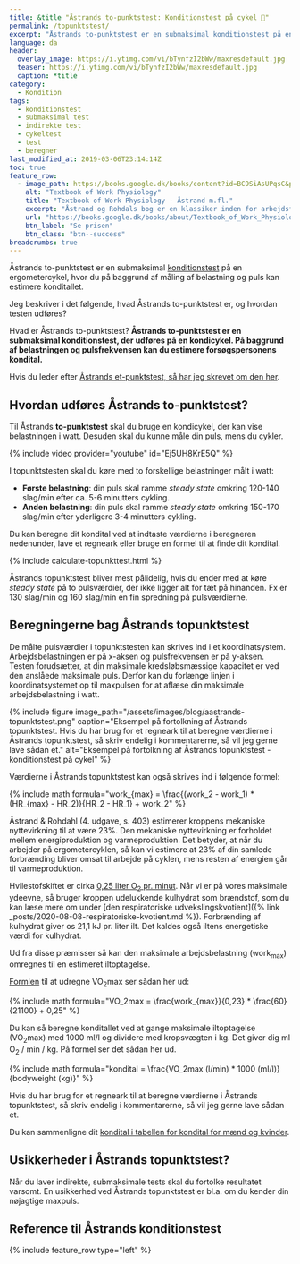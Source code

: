 ```yaml
---
title: &title "Åstrands to-punktstest: Konditionstest på cykel 🚴"
permalink: /topunktstest/
excerpt: "Åstrands to-punktstest er en submaksimal konditionstest på en ergometercykel, hvor du måler belastning og puls."
language: da
header:
  overlay_image: https://i.ytimg.com/vi/bTynfzI2bWw/maxresdefault.jpg
  teaser: https://i.ytimg.com/vi/bTynfzI2bWw/maxresdefault.jpg
  caption: *title
category:
  - Kondition
tags:
  - konditionstest
  - submaksimal test
  - indirekte test
  - cykeltest
  - test
  - beregner
last_modified_at: 2019-03-06T23:14:14Z
toc: true
feature_row:
  - image_path: https://books.google.dk/books/content?id=BC9SiAsUPqsC&printsec=frontcover&img=1&zoom=1&edge=curl&imgtk=AFLRE70NFS4lEU6whWCqlyrgOGErL5OJe7YUn-qJQJ5_NuL_euKqiLC3Uf1qDPx-lSIhDDhVIpgexBiz5cdAiKXbtccrKfOlel8OTdj9EgWhSXwkff-qWaHaQt5WU1MvzRP65Jcjll3V
    alt: "Textbook of Work Physiology"
    title: "Textbook of Work Physiology - Åstrand m.fl."
    excerpt: "Åstrand og Rohdals bog er en klassiker inden for arbejdsfysiologi. Den inkluderer bl.a. Åstrands 2-punktstest, hvor du kan læse en endnu mere udførlig forklaring af testen. Bogen er imidlertid også en rigtig god reference til at forstå kroppen, og der er andre praktiske konditionstests i bogen."
    url: "https://books.google.dk/books/about/Textbook_of_Work_Physiology.html?id=BC9SiAsUPqsC&redir_esc=y"
    btn_label: "Se prisen"
    btn_class: "btn--success"
breadcrumbs: true
---
```


Åstrands to-punktstest er en submaksimal [konditionstest](/test-kondition-konditest-kondital/) på en ergometercykel, hvor du på baggrund af måling af belastning og puls kan estimere konditallet.

Jeg beskriver i det følgende, hvad Åstrands to-punktstest er, og hvordan testen udføres?

Hvad er Åstrands to-punktstest? **Åstrands to-punktstest er en submaksimal konditionstest, der udføres på en kondicykel. På baggrund af belastningen og pulsfrekvensen kan du estimere forsøgspersonens kondital.**

Hvis du leder efter [Åstrands et-punktstest, så har jeg skrevet om den her](/etpunktstest/).

## Hvordan udføres Åstrands to-punktstest?

Til Åstrands **to-punktstest** skal du bruge en kondicykel, der kan vise belastningen i watt. Desuden skal du kunne måle din puls, mens du cykler.

{% include video provider="youtube" id="Ej5UH8KrE5Q" %}

I topunktstesten skal du køre med to forskellige belastninger målt i watt:

- **Første belastning**: din puls skal ramme _steady state_ omkring 120-140 slag/min efter ca. 5-6 minutters cykling.
- **Anden belastning**: din puls skal ramme _steady state_ omkring 150-170 slag/min efter yderligere 3-4 minutters cykling.

Du kan beregne dit kondital ved at indtaste værdierne i beregneren nedenunder, lave et regneark eller bruge en formel til at finde dit kondital.

{% include calculate-topunkttest.html %}

Åstrands topunktstest bliver mest pålidelig, hvis du ender med at køre _steady state_ på to pulsværdier, der ikke ligger alt for tæt på hinanden. Fx er 130 slag/min og 160 slag/min en fin spredning på pulsværdierne.

## Beregningerne bag Åstrands topunktstest

De målte pulsværdier i topunktstesten kan skrives ind i et koordinatsystem. Arbejdsbelastningen er på x-aksen og pulsfrekvensen er på y-aksen. Testen forudsætter, at din maksimale kredsløbsmæssige kapacitet er ved den anslåede maksimale puls. Derfor kan du forlænge linjen i koordinatsystemet op til maxpulsen for at aflæse din maksimale arbejdsbelastning i watt.

{% include figure image_path="/assets/images/blog/aastrands-topunktstest.png" caption="Eksempel på fortolkning af Åstrands topunktstest. Hvis du har brug for et regneark til at beregne værdierne i Åstrands topunktstest, så skriv endelig i kommentarerne, så vil jeg gerne lave sådan et." alt="Eksempel på fortolkning af Åstrands topunktstest - konditionstest på cykel" %}

Værdierne i Åstrands topunktstest kan også skrives ind i følgende formel:

{% include math formula="work_{max} = \frac{(work_2 - work_1) * (HR_{max} - HR_2)}{HR_2 - HR_1} + work_2" %}

Åstrand & Rohdahl (4. udgave, s. 403) estimerer kroppens mekaniske nyttevirkning til at være 23%. Den mekaniske nyttevirkning er forholdet mellem energiproduktion og varmeproduktion. Det betyder, at når du arbejder på ergometercyklen, så kan vi estimere at 23% af din samlede forbrænding bliver omsat til arbejde på cyklen, mens resten af energien går til varmeproduktion.

Hvilestofskiftet er cirka [0,25 liter O<sub>2</sub> pr. minut](http://www.fys.dk/nfa/03/heftet/menneskekroppen.pdf). Når vi er på vores maksimale ydeevne, så bruger kroppen udelukkende kulhydrat som brændstof, som du kan læse mere om under [den respiratoriske udvekslingskvotient]({% link _posts/2020-08-08-respiratoriske-kvotient.md %}). Forbrænding af kulhydrat giver os 21,1 kJ pr. liter ilt. Det kaldes også iltens energetiske værdi for kulhydrat.

Ud fra disse præmisser så kan den maksimale arbejdsbelastning (work<sub>max</sub>) omregnes til en estimeret iltoptagelse.

[Formlen](https://www.viivaa.dk/b/kondital/) til at udregne VO<sub>2</sub>max ser sådan her ud:

{% include math formula="VO_2max = \frac{work_{max}}{0,23} * \frac{60}{21100} + 0,25" %}

Du kan så beregne konditallet ved at gange maksimale iltoptagelse (VO<sub>2</sub>max) med 1000 ml/l og dividere med kropsvægten i kg. Det giver dig ml O<sub>2</sub> / min / kg. På formel ser det sådan her ud.

{% include math formula="kondital = \frac{VO_2max (l/min) * 1000 (ml/l)}{bodyweight (kg)}" %}

Hvis du har brug for et regneark til at beregne værdierne i Åstrands topunktstest, så skriv endelig i kommentarerne, så vil jeg gerne lave sådan et.

Du kan sammenligne dit [kondital i tabellen for kondital for mænd og kvinder](/kondital/).

## Usikkerheder i Åstrands topunktstest?

Når du laver indirekte, submaksimale tests skal du fortolke resultatet varsomt. En usikkerhed ved Åstrands topunktstest er bl.a. om du kender din nøjagtige maxpuls.

## Reference til Åstrands konditionstest

{% include feature_row type="left" %}

